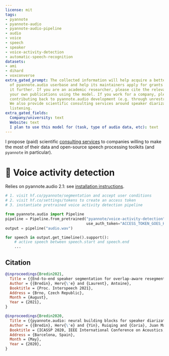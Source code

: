 ```yaml
---
license: mit
tags:
- pyannote
- pyannote-audio
- pyannote-audio-pipeline
- audio
- voice
- speech
- speaker
- voice-activity-detection
- automatic-speech-recognition
datasets:
- ami
- dihard
- voxconverse
extra_gated_prompt: The collected information will help acquire a better knowledge
  of pyannote.audio userbase and help its maintainers apply for grants to improve
  it further. If you are an academic researcher, please cite the relevant papers in
  your own publications using the model. If you work for a company, please consider
  contributing back to pyannote.audio development (e.g. through unrestricted gifts).
  We also provide scientific consulting services around speaker diarization and machine
  listening.
extra_gated_fields:
  Company/university: text
  Website: text
  I plan to use this model for (task, type of audio data, etc): text
---
```


I propose (paid) scientific [consulting services](https://herve.niderb.fr/consulting.html) to companies willing to make the most of their data and open-source speech processing toolkits (and `pyannote` in particular). 

# 🎹 Voice activity detection

Relies on pyannote.audio 2.1: see [installation instructions](https://github.com/pyannote/pyannote-audio#installation).


```python
# 1. visit hf.co/pyannote/segmentation and accept user conditions
# 2. visit hf.co/settings/tokens to create an access token
# 3. instantiate pretrained voice activity detection pipeline

from pyannote.audio import Pipeline
pipeline = Pipeline.from_pretrained("pyannote/voice-activity-detection",
                                    use_auth_token="ACCESS_TOKEN_GOES_HERE")
output = pipeline("audio.wav")

for speech in output.get_timeline().support():
    # active speech between speech.start and speech.end
    ...
```


## Citation

```bibtex
@inproceedings{Bredin2021,
  Title = {{End-to-end speaker segmentation for overlap-aware resegmentation}},
  Author = {{Bredin}, Herv{\'e} and {Laurent}, Antoine},
  Booktitle = {Proc. Interspeech 2021},
  Address = {Brno, Czech Republic},
  Month = {August},
  Year = {2021},
}
```

```bibtex
@inproceedings{Bredin2020,
  Title = {{pyannote.audio: neural building blocks for speaker diarization}},
  Author = {{Bredin}, Herv{\'e} and {Yin}, Ruiqing and {Coria}, Juan Manuel and {Gelly}, Gregory and {Korshunov}, Pavel and {Lavechin}, Marvin and {Fustes}, Diego and {Titeux}, Hadrien and {Bouaziz}, Wassim and {Gill}, Marie-Philippe},
  Booktitle = {ICASSP 2020, IEEE International Conference on Acoustics, Speech, and Signal Processing},
  Address = {Barcelona, Spain},
  Month = {May},
  Year = {2020},
}
```
